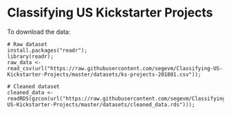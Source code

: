 # Classifying US Kickstarter Projects

To download the data:
````
# Raw dataset
install.packages("readr");
library(readr);
raw_data <- read_csv(url("https://raw.githubusercontent.com/segevm/Classifying-US-Kickstarter-Projects/master/datasets/ks-projects-201801.csv"));

# Cleaned dataset
cleaned_data <- readRDS(gzcon(url("https://raw.githubusercontent.com/segevm/Classifying-US-Kickstarter-Projects/master/datasets/cleaned_data.rds")));

````

